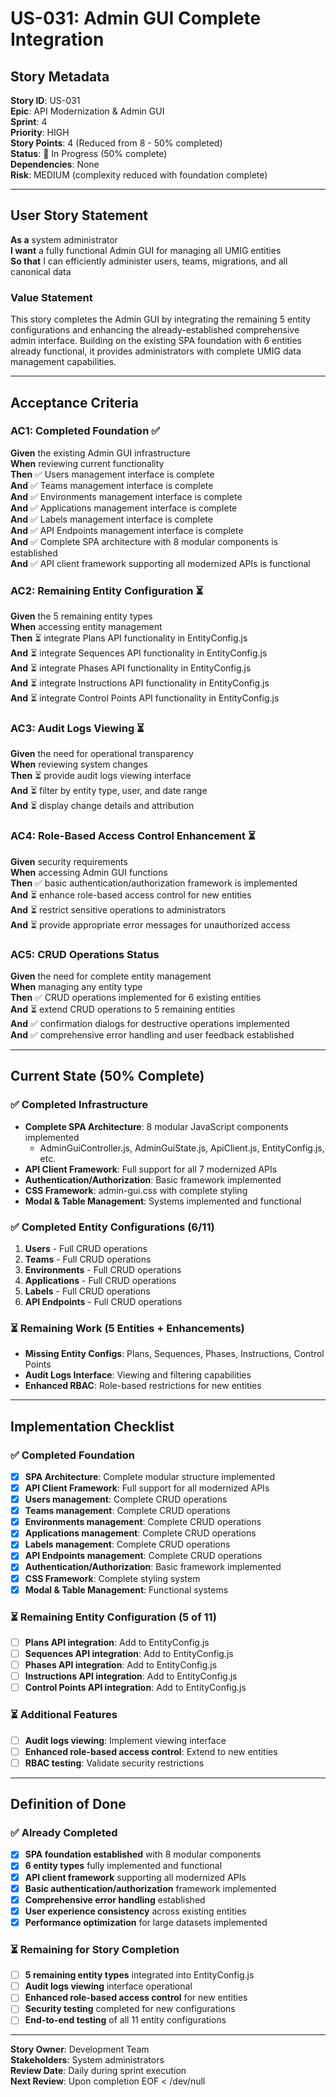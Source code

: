 # US-031: Admin GUI Complete Integration

## Story Metadata

**Story ID**: US-031  
**Epic**: API Modernization & Admin GUI  
**Sprint**: 4  
**Priority**: HIGH  
**Story Points**: 4 (Reduced from 8 - 50% completed)  
**Status**: 🚧 In Progress (50% complete)  
**Dependencies**: None  
**Risk**: MEDIUM (complexity reduced with foundation complete)

---

## User Story Statement

**As a** system administrator  
**I want** a fully functional Admin GUI for managing all UMIG entities  
**So that** I can efficiently administer users, teams, migrations, and all canonical data

### Value Statement

This story completes the Admin GUI by integrating the remaining 5 entity configurations and enhancing the already-established comprehensive admin interface. Building on the existing SPA foundation with 6 entities already functional, it provides administrators with complete UMIG data management capabilities.

---

## Acceptance Criteria

### AC1: Completed Foundation ✅

**Given** the existing Admin GUI infrastructure  
**When** reviewing current functionality  
**Then** ✅ Users management interface is complete  
**And** ✅ Teams management interface is complete  
**And** ✅ Environments management interface is complete  
**And** ✅ Applications management interface is complete  
**And** ✅ Labels management interface is complete  
**And** ✅ API Endpoints management interface is complete  
**And** ✅ Complete SPA architecture with 8 modular components is established  
**And** ✅ API client framework supporting all modernized APIs is functional

### AC2: Remaining Entity Configuration ⏳

**Given** the 5 remaining entity types  
**When** accessing entity management  
**Then** ⏳ integrate Plans API functionality in EntityConfig.js  
**And** ⏳ integrate Sequences API functionality in EntityConfig.js  
**And** ⏳ integrate Phases API functionality in EntityConfig.js  
**And** ⏳ integrate Instructions API functionality in EntityConfig.js  
**And** ⏳ integrate Control Points API functionality in EntityConfig.js

### AC3: Audit Logs Viewing ⏳

**Given** the need for operational transparency  
**When** reviewing system changes  
**Then** ⏳ provide audit logs viewing interface  
**And** ⏳ filter by entity type, user, and date range  
**And** ⏳ display change details and attribution

### AC4: Role-Based Access Control Enhancement ⏳

**Given** security requirements  
**When** accessing Admin GUI functions  
**Then** ✅ basic authentication/authorization framework is implemented  
**And** ⏳ enhance role-based access control for new entities  
**And** ⏳ restrict sensitive operations to administrators  
**And** ⏳ provide appropriate error messages for unauthorized access

### AC5: CRUD Operations Status

**Given** the need for complete entity management  
**When** managing any entity type  
**Then** ✅ CRUD operations implemented for 6 existing entities  
**And** ⏳ extend CRUD operations to 5 remaining entities  
**And** ✅ confirmation dialogs for destructive operations implemented  
**And** ✅ comprehensive error handling and user feedback established

---

## Current State (50% Complete)

### ✅ Completed Infrastructure
- **Complete SPA Architecture**: 8 modular JavaScript components implemented
  - AdminGuiController.js, AdminGuiState.js, ApiClient.js, EntityConfig.js, etc.
- **API Client Framework**: Full support for all 7 modernized APIs
- **Authentication/Authorization**: Basic framework implemented
- **CSS Framework**: admin-gui.css with complete styling
- **Modal & Table Management**: Systems implemented and functional

### ✅ Completed Entity Configurations (6/11)
1. **Users** - Full CRUD operations
2. **Teams** - Full CRUD operations  
3. **Environments** - Full CRUD operations
4. **Applications** - Full CRUD operations
5. **Labels** - Full CRUD operations
6. **API Endpoints** - Full CRUD operations

### ⏳ Remaining Work (5 Entities + Enhancements)
- **Missing Entity Configs**: Plans, Sequences, Phases, Instructions, Control Points
- **Audit Logs Interface**: Viewing and filtering capabilities
- **Enhanced RBAC**: Role-based restrictions for new entities

---

## Implementation Checklist

### ✅ Completed Foundation

- [x] **SPA Architecture**: Complete modular structure implemented
- [x] **API Client Framework**: Full support for all modernized APIs
- [x] **Users management**: Complete CRUD operations
- [x] **Teams management**: Complete CRUD operations
- [x] **Environments management**: Complete CRUD operations
- [x] **Applications management**: Complete CRUD operations
- [x] **Labels management**: Complete CRUD operations
- [x] **API Endpoints management**: Complete CRUD operations
- [x] **Authentication/Authorization**: Basic framework implemented
- [x] **CSS Framework**: Complete styling system
- [x] **Modal & Table Management**: Functional systems

### ⏳ Remaining Entity Configuration (5 of 11)

- [ ] **Plans API integration**: Add to EntityConfig.js
- [ ] **Sequences API integration**: Add to EntityConfig.js
- [ ] **Phases API integration**: Add to EntityConfig.js
- [ ] **Instructions API integration**: Add to EntityConfig.js
- [ ] **Control Points API integration**: Add to EntityConfig.js

### ⏳ Additional Features

- [ ] **Audit logs viewing**: Implement viewing interface
- [ ] **Enhanced role-based access control**: Extend to new entities
- [ ] **RBAC testing**: Validate security restrictions

---

## Definition of Done

### ✅ Already Completed
- [x] **SPA foundation established** with 8 modular components
- [x] **6 entity types** fully implemented and functional
- [x] **API client framework** supporting all modernized APIs
- [x] **Basic authentication/authorization** framework implemented
- [x] **Comprehensive error handling** established
- [x] **User experience consistency** across existing entities
- [x] **Performance optimization** for large datasets implemented

### ⏳ Remaining for Story Completion
- [ ] **5 remaining entity types** integrated into EntityConfig.js
- [ ] **Audit logs viewing** interface operational
- [ ] **Enhanced role-based access control** for new entities
- [ ] **Security testing** completed for new configurations
- [ ] **End-to-end testing** of all 11 entity configurations

---

**Story Owner**: Development Team  
**Stakeholders**: System administrators  
**Review Date**: Daily during sprint execution  
**Next Review**: Upon completion
EOF < /dev/null
